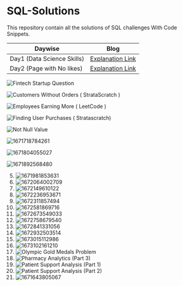 # SQL-Solutions
 This repository contain all the solutions of SQL challenges With Code Snippets.
 
 
 
 |Daywise| Blog |
|-|-|
|Day1 (Data Science Skills) | [Explanation Link](https://www.linkedin.com/posts/sachintukumar_sql-60daysofcodechallenge-60daysofsql-activity-7011382301850775552-ele8?utm_source=share&utm_medium=member_desktop)
|Day2 (Page with No likes) | [Explanation Link](https://www.linkedin.com/posts/sachintukumar_60daysofcodechallenge-60daysofsql-30daysofsql-activity-7011696789795827712-OZe4?utm_source=share&utm_medium=member_desktop)
 
 ![Fintech Startup Question](https://user-images.githubusercontent.com/103982094/228803165-415ff305-d8d7-49e2-ba93-1359bf69c74f.png)

 
 

 ![Customers Without Orders ( StrataScratch )](https://user-images.githubusercontent.com/103982094/216073122-8f0345bd-8885-43c5-ae92-ae7da43d00da.png)

![Employees Earning More ( LeetCode )](https://user-images.githubusercontent.com/103982094/215846522-4e2eefdd-bb68-484d-8701-1962870ce45c.png)

![Finding User Purchases ( Stratascratch)](https://user-images.githubusercontent.com/103982094/215505060-122fc84e-8ff3-448c-b7a1-9eecc59fc914.png)


 ![Not Null Value](https://user-images.githubusercontent.com/103982094/214335474-ff7a7c44-1258-4a0c-9b67-1c671814f684.png)
 

 ![1671718784261](https://user-images.githubusercontent.com/103982094/211244667-ba74fdf6-0eb7-41bf-98d0-d4b19b17fcb5.png)
 
 
 ![1671804055027](https://user-images.githubusercontent.com/103982094/211245472-44d7ae14-bf8a-4a77-8797-71d752e969bc.png)
 
 ![1671892568480](https://user-images.githubusercontent.com/103982094/211245731-f857fd36-9182-41bb-9838-d97c5c7f5cfc.png)
 
5. ![1671981853631](https://user-images.githubusercontent.com/103982094/211246010-ea3cf036-1973-4a69-b2da-57ecc51737a3.png)
6. ![1672064002709](https://user-images.githubusercontent.com/103982094/211246142-4e351f42-073e-44cc-92a5-4740513a9658.png)
7. ![1672149610122](https://user-images.githubusercontent.com/103982094/211246300-c5ba8afc-af7f-4294-8e0c-e8b74e83a129.png)
8. ![1672236953671](https://user-images.githubusercontent.com/103982094/211246457-21e2ad05-b3b6-4973-880e-292435a7b68e.png)
9. ![1672311857494](https://user-images.githubusercontent.com/103982094/211246583-6276e42f-e821-4662-9e05-fd9dd453e1a8.png)
10. ![1672581869716](https://user-images.githubusercontent.com/103982094/211246820-6b570b7a-6994-45eb-882a-19c1827f30a0.png)
11. ![1672673549033](https://user-images.githubusercontent.com/103982094/211246988-8b14e934-a74c-4c17-ae03-780029fa8aa6.png)
12. ![1672758679540](https://user-images.githubusercontent.com/103982094/211247089-dbbb54ae-1b4a-42bd-9a84-ecb51e8e1011.png)
13. ![1672841331056](https://user-images.githubusercontent.com/103982094/211247190-45eb7af2-e3db-49dc-907f-e30993ad98d2.png)
14. ![1672932503514](https://user-images.githubusercontent.com/103982094/211247284-193531ef-1757-4155-a048-ec0b5cdfe0d4.png)
15. ![1673015112986](https://user-images.githubusercontent.com/103982094/211247544-478f35c3-4d27-4be7-bc2a-89e76cb8850a.png)
16. ![1673102161210](https://user-images.githubusercontent.com/103982094/211247853-1aa42151-0725-4ce6-8972-97c8512e5e5c.png)
17. ![Olympic Gold Medals Problem](https://user-images.githubusercontent.com/103982094/211247985-7d15da7b-820f-4615-810b-bd317f3acc13.png)
18. ![Pharmacy Analytics (Part 3)](https://user-images.githubusercontent.com/103982094/212479983-25b73f7c-e94c-4001-a07d-114a681efb8f.png)
19. ![Patient Support Analysis (Part 1)](https://user-images.githubusercontent.com/103982094/212526753-c569a12a-38e9-4301-8325-152fb13800b6.png)
20. ![Patient Support Analysis (Part 2)](https://user-images.githubusercontent.com/103982094/212908833-4e74ead0-feb2-4bbd-a0b9-70ce925d173f.png)
21. ![1671643805067](https://user-images.githubusercontent.com/103982094/211244158-c8a83e05-a83b-43e8-b94e-e7c1757fc838.png)


 
